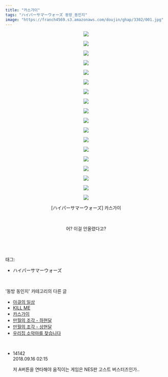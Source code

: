```yaml
---
title: "카스가이"
tags: "ハイパーサマーウォーズ 동방_동인지"
image: "https://franch4569.s3.amazonaws.com/doujin/ghap/3302/001.jpg"
---
```

<div class="article">
<p style="text-align: center; clear: none; float: none;"><img src="{{ site.imgserver2 }}/ghap/3302/001.jpg"/></p>
<p style="text-align: center; clear: none; float: none;"><img src="{{ site.imgserver2 }}/ghap/3302/002.jpg"/></p>
<p style="text-align: center; clear: none; float: none;"><img src="{{ site.imgserver2 }}/ghap/3302/003.jpg"/></p>
<p style="text-align: center; clear: none; float: none;"><img src="{{ site.imgserver2 }}/ghap/3302/004.jpg"/></p>
<p style="text-align: center; clear: none; float: none;"><img src="{{ site.imgserver2 }}/ghap/3302/005.jpg"/></p>
<p style="text-align: center; clear: none; float: none;"><img src="{{ site.imgserver2 }}/ghap/3302/006.jpg"/></p>
<p style="text-align: center; clear: none; float: none;"><img src="{{ site.imgserver2 }}/ghap/3302/007.jpg"/></p>
<p style="text-align: center; clear: none; float: none;"><img src="{{ site.imgserver2 }}/ghap/3302/008.jpg"/></p>
<p style="text-align: center; clear: none; float: none;"><img src="{{ site.imgserver2 }}/ghap/3302/009.jpg"/></p>
<p style="text-align: center; clear: none; float: none;"><img src="{{ site.imgserver2 }}/ghap/3302/010.jpg"/></p>
<p style="text-align: center; clear: none; float: none;"><img src="{{ site.imgserver2 }}/ghap/3302/011.jpg"/></p>
<p style="text-align: center; clear: none; float: none;"><img src="{{ site.imgserver2 }}/ghap/3302/012.jpg"/></p>
<p style="text-align: center; clear: none; float: none;"><img src="{{ site.imgserver2 }}/ghap/3302/013.jpg"/></p>
<p style="text-align: center; clear: none; float: none;"><img src="{{ site.imgserver2 }}/ghap/3302/014.jpg"/></p>
<p style="text-align: center; clear: none; float: none;"><img src="{{ site.imgserver2 }}/ghap/3302/015.jpg"/></p>
<p style="text-align: center; clear: none; float: none;"><img src="{{ site.imgserver2 }}/ghap/3302/016.jpg"/></p>
<p style="text-align: center; clear: none; float: none;"><img src="{{ site.imgserver2 }}/ghap/3302/017.jpg"/></p>
<p style="text-align: center; clear: none; float: none;"><img src="{{ site.imgserver2 }}/ghap/3302/018.jpg"/></p>
<p style="text-align: center; clear: none; float: none;">[ハイパーサマーウォーズ] 카스가이</p>
<p style="text-align: center; clear: none; float: none;"><br/></p>
<p style="text-align: center; clear: none; float: none;">어? 이걸 안올렸다고?</p>
<p><br/></p>
</div><br/>
<div class="tagTrail">
<p>태그: </p>
<ul>
<li>ハイパーサマーウォーズ</li>
</ul>
</div><br/>
<div class="another">
<p>'동방 동인지' 카테고리의 다른 글</p>
<ul>
<li><a href="/ghap_3311">아큐의 일상</a></li>
<li><a href="/ghap_3305">KILL ME</a></li>
<li><a href="/ghap_3302">카스가이</a></li>
<li><a href="/ghap_3301">만월의 조각 - 하현달</a></li>
<li><a href="/ghap_3300">만월의 조각 - 상현달</a></li>
<li><a href="/ghap_3299">우리집 소악마를 찾습니다</a></li>
</ul>
</div><br/>
<div class="cb_module cb_fluid">
<div class="cb_wrt cb_profile">
<div class="comment">
<ul>
<li class="cb_thumb_off" id="comment15333636">
<div class="cb_comment_area">
<div class="cb_info_area">
<div class="cb_section">
<span class="cb_nick_name">14142</span>
</div>
<div class="cb_section">
<span class="cb_date">2018.09.16 02:15 </span>
</div>
</div>
<div class="cb_dsc_comment">
<p class="cb_dsc">
											저 A버튼을 연타해야 움직이는 게임은 NES판 고스트 버스터즈인가..
										</p>
</div>
</div></li>
</ul>
</div>
</div><!-- commentList close -->
</div><br/>
